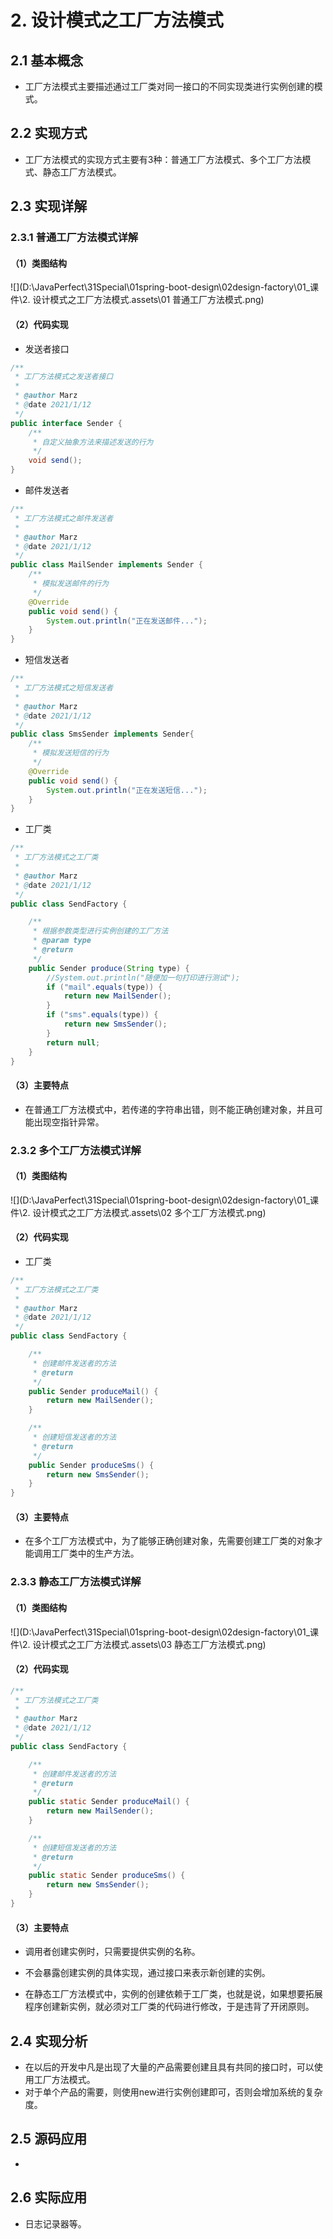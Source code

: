 # 2. 设计模式之工厂方法模式

## 2.1 基本概念

* 工厂方法模式主要描述通过工厂类对同一接口的不同实现类进行实例创建的模式。



## 2.2 实现方式

* 工厂方法模式的实现方式主要有3种：普通工厂方法模式、多个工厂方法模式、静态工厂方法模式。



## 2.3 实现详解

### 2.3.1 普通工厂方法模式详解

#### （1）类图结构

![](D:\JavaPerfect\31Special\01spring-boot-design\02design-factory\01_课件\2. 设计模式之工厂方法模式.assets\01 普通工厂方法模式.png)

#### （2）代码实现

* 发送者接口

```java
/**
 * 工厂方法模式之发送者接口
 *
 * @author Marz
 * @date 2021/1/12
 */
public interface Sender {
    /**
     * 自定义抽象方法来描述发送的行为
     */
    void send();
}
```

* 邮件发送者

```java
/**
 * 工厂方法模式之邮件发送者
 *
 * @author Marz
 * @date 2021/1/12
 */
public class MailSender implements Sender {
    /**
     * 模拟发送邮件的行为
     */
    @Override
    public void send() {
        System.out.println("正在发送邮件...");
    }
}
```

* 短信发送者

```java
/**
 * 工厂方法模式之短信发送者
 *
 * @author Marz
 * @date 2021/1/12
 */
public class SmsSender implements Sender{
    /**
     * 模拟发送短信的行为
     */
    @Override
    public void send() {
        System.out.println("正在发送短信...");
    }
}
```

* 工厂类

```java
/**
 * 工厂方法模式之工厂类
 *
 * @author Marz
 * @date 2021/1/12
 */
public class SendFactory {

    /**
     * 根据参数类型进行实例创建的工厂方法
     * @param type
     * @return
     */
    public Sender produce(String type) {
        //System.out.println("随便加一句打印进行测试");
        if ("mail".equals(type)) {
            return new MailSender();
        }
        if ("sms".equals(type)) {
            return new SmsSender();
        }
        return null;
    }
}
```

#### （3）主要特点

* 在普通工厂方法模式中，若传递的字符串出错，则不能正确创建对象，并且可能出现空指针异常。


### 2.3.2 多个工厂方法模式详解

#### （1）类图结构

![](D:\JavaPerfect\31Special\01spring-boot-design\02design-factory\01_课件\2. 设计模式之工厂方法模式.assets\02 多个工厂方法模式.png)

#### （2）代码实现

* 工厂类

```java
/**
 * 工厂方法模式之工厂类
 *
 * @author Marz
 * @date 2021/1/12
 */
public class SendFactory {

    /**
     * 创建邮件发送者的方法
     * @return
     */
    public Sender produceMail() {
        return new MailSender();
    }

    /**
     * 创建短信发送者的方法
     * @return
     */
    public Sender produceSms() {
        return new SmsSender();
    }
}
```

#### （3）主要特点

* 在多个工厂方法模式中，为了能够正确创建对象，先需要创建工厂类的对象才能调用工厂类中的生产方法。


### 2.3.3 静态工厂方法模式详解

#### （1）类图结构

![](D:\JavaPerfect\31Special\01spring-boot-design\02design-factory\01_课件\2. 设计模式之工厂方法模式.assets\03 静态工厂方法模式.png)

#### （2）代码实现

```java
/**
 * 工厂方法模式之工厂类
 *
 * @author Marz
 * @date 2021/1/12
 */
public class SendFactory {

    /**
     * 创建邮件发送者的方法
     * @return
     */
    public static Sender produceMail() {
        return new MailSender();
    }

    /**
     * 创建短信发送者的方法
     * @return
     */
    public static Sender produceSms() {
        return new SmsSender();
    }
}
```

#### （3）主要特点

* 调用者创建实例时，只需要提供实例的名称。
* 不会暴露创建实例的具体实现，通过接口来表示新创建的实例。

* 在静态工厂方法模式中，实例的创建依赖于工厂类，也就是说，如果想要拓展程序创建新实例，就必须对工厂类的代码进行修改，于是违背了开闭原则。



## 2.4 实现分析

* 在以后的开发中凡是出现了大量的产品需要创建且具有共同的接口时，可以使用工厂方法模式。
* 对于单个产品的需要，则使用new进行实例创建即可，否则会增加系统的复杂度。



## 2.5 源码应用

* 



## 2.6 实际应用

* 日志记录器等。